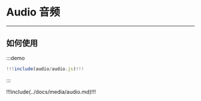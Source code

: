 # Audio 音频

---

## 如何使用

:::demo

```jsx
!!!include(audio/audio.js)!!!
```

:::

!!!include(../docs/media/audio.md)!!!
